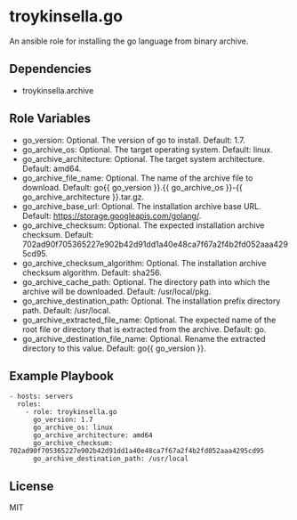 troykinsella.go
===============

An ansible role for installing the go language from binary archive.

Dependencies
------------

* troykinsella.archive

Role Variables
--------------

* go_version: Optional. The version of go to install. Default: 1.7.
* go_archive_os: Optional. The target operating system. Default: linux.
* go_archive_architecture: Optional. The target system architecture. Default: amd64.
* go_archive_file_name: Optional. The name of the archive file to download. Default: go{{ go_version }}.{{ go_archive_os }}-{{ go_archive_architecture }}.tar.gz.
* go_archive_base_url: Optional. The installation archive base URL. Default: https://storage.googleapis.com/golang/.
* go_archive_checksum: Optional. The expected installation archive checksum. Default: 702ad90f705365227e902b42d91dd1a40e48ca7f67a2f4b2fd052aaa4295cd95.
* go_archive_checksum_algorithm: Optional. The installation archive checksum algorithm. Default: sha256.
* go_archive_cache_path: Optional. The directory path into which the archive will be downloaded. Default: /usr/local/pkg.
* go_archive_destination_path: Optional. The installation prefix directory path. Default: /usr/local.
* go_archive_extracted_file_name: Optional. The expected name of the root file or directory that is extracted from the archive. Default: go.
* go_archive_destination_file_name: Optional. Rename the extracted directory to this value. Default: go{{ go_version }}.

Example Playbook
----------------

    - hosts: servers
      roles:
        - role: troykinsella.go
          go_version: 1.7
          go_archive_os: linux
          go_archive_architecture: amd64
          go_archive_checksum: 702ad90f705365227e902b42d91dd1a40e48ca7f67a2f4b2fd052aaa4295cd95
          go_archive_destination_path: /usr/local

License
-------

MIT
